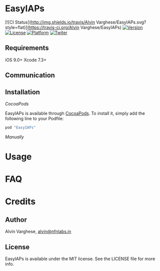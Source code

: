 # EasyIAPs

[![CI Status](http://img.shields.io/travis/Alvin Varghese/EasyIAPs.svg?style=flat)](https://travis-ci.org/Alvin Varghese/EasyIAPs)
[![Version](https://img.shields.io/cocoapods/v/EasyIAPs.svg?style=flat)](http://cocoapods.org/pods/EasyIAPs)
[![License](https://img.shields.io/cocoapods/l/EasyIAPs.svg?style=flat)](http://cocoapods.org/pods/EasyIAPs)
[![Platform](https://img.shields.io/cocoapods/p/EasyIAPs.svg?style=flat)](http://cocoapods.org/pods/EasyIAPs)
[![Twiter](https://img.shields.io/cocoapods/p/EasyIAPs.svg?style=flat)](http://twitter.com/aalvinv)

## Requirements
  iOS 9.0+ 
  Xcode 7.3+
  
## Communication



## Installation

*CocoaPods*

EasyIAPs is available through [CocoaPods](http://cocoapods.org). To install
it, simply add the following line to your Podfile:

```ruby
pod "EasyIAPs"
```

*Manually*

# Usage

# FAQ

# Credits

## Author

Alvin Varghese, alvin@nfnlabs.in

## License

EasyIAPs is available under the MIT license. See the LICENSE file for more info.
